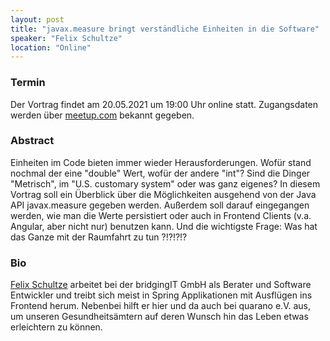 ```yaml
---
layout: post
title: "javax.measure bringt verständliche Einheiten in die Software"
speaker: "Felix Schultze"
location: "Online"
---
```


### Termin

Der Vortrag findet am 20.05.2021 um 19:00 Uhr online statt. Zugangsdaten werden über [meetup.com](https://www.meetup.com/de-DE/mannheim-java-usergroup/events/277421859) bekannt gegeben. 

### Abstract

Einheiten im Code bieten immer wieder Herausforderungen. Wofür stand nochmal der eine "double" Wert, wofür der
andere "int"? Sind die Dinger "Metrisch", im "U.S. customary system" oder was ganz eigenes? In diesem Vortrag soll ein 
Überblick über die Möglichkeiten ausgehend von der Java API javax.measure gegeben werden. Außerdem soll darauf 
eingegangen werden, wie man die Werte persistiert oder auch in Frontend Clients (v.a. Angular, aber nicht nur) benutzen 
kann. Und die wichtigste Frage: Was hat das Ganze mit der Raumfahrt zu tun ?!?!?!?

### Bio

[Felix Schultze](https://twitter.com/babubabubabo) arbeitet bei der bridgingIT GmbH als Berater und Software Entwickler 
und treibt sich meist in Spring Applikationen mit Ausflügen ins Frontend herum. Nebenbei hilft er hier und da auch bei 
quarano e.V. aus, um unseren Gesundheitsämtern auf deren Wunsch hin das Leben etwas erleichtern zu können.
